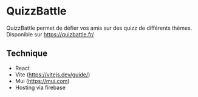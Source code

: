 # QuizzBattle

QuizzBattle permet de défier vos amis sur des quizz de différents thèmes.
Disponible sur https://quizbattle.fr/

## Technique

- React
- Vite (https://vitejs.dev/guide/)
- Mui (https://mui.com)
- Hosting via firebase
